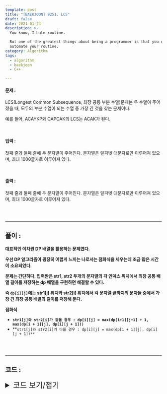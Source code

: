 ```yaml
---
template: post
title: "[BAEKJOON] 9251. LCS"
draft: false
date: 2021-01-24
description: >-
  You know, I hate routine.

  But one of the greatest things about being a programmer is that you can
  automate your routine.
category: Algorithm
tags:
  - algorithm
  - baekjoon
  - C++

---
```




#### 문제 : 

LCS(Longest Common Subsequence, 최장 공통 부분 수열)문제는 두 수열이 주어졌을 때, 모두의 부분 수열이 되는 수열 중 가장 긴 것을 찾는 문제이다.

예를 들어, ACAYKP와 CAPCAK의 LCS는 ACAK가 된다.

<br/>

#### 입력 :

첫째 줄과 둘째 줄에 두 문자열이 주어진다. 문자열은 알파벳 대문자로만 이루어져 있으며, 최대 1000글자로 이루어져 있다.

<br/>

#### 출력 : 

첫째 줄과 둘째 줄에 두 문자열이 주어진다. 문자열은 알파벳 대문자로만 이루어져 있으며, 최대 1000글자로 이루어져 있다.

<br/>

<br/>

___

## 풀이 :

**대표적인 이차원 DP 배열을 활용하는 문제였다.**

**우선 DP 알고리즘이 굉장히 어렵게 느끼는 나로서는 점화식을 세우는데 조금 많은 시간이 소요되었다.**

**문제는 간단하다. 입력받은 str1, str2 두개의 문자열의 각 인덱스 위치에서 최장 공통 배열 길이를 저장하는 dp 배열을 구현하면 해결할 수 있다.**

**즉 `dp[i][j]`에는 str1[j] 위치와 str2[i] 위치에서 각 문자열 끝까지의 문자들 중에서 가장 긴 최장 공통 배열의 길이를 저장해 둔다.**

**점화식**

- **`str1[j]와 str2[i]가 같을 경우 : dp[i][j] = max(dp[i+1][j+1] + 1, max(dp[i + 1][j], dp[i][j + 1]))`**
- **`str1[j]와 str2[i]가 다를 경우 : dp[i][j] = max(dp[i + 1][j], dp[i][j + 1])**`

<br/>

<br/>

---

## 코드 :

<details>
<summary style="cursor:pointer; font-size:1.5rem">
	코드 보기/접기
</summary>

```c++
#include <iostream>
#include <string>

using namespace std;
int dp[1000][1000];

int main() {
    string str1, str2;
    cin >> str1 >> str2;
    int size1 = str1.length() - 1, size2 = str2.length() - 1, i, j;
    dp[size2][size1] = str1[size1] == str2[size2];
    for (i = size2 - 1; i >= 0; i--)
        dp[i][size1] = max(dp[i + 1][size1], ((str1[size1] == str2[i]) ? 1 : 0));
    for (i = size1 - 1; i >= 0; i--)
        dp[size2][i] = max(dp[size2][i + 1], ((str1[i] == str2[size2]) ? 1 : 0));
    for (i = size2 - 1; i >= 0; i--)
        for (j = size1 - 1; j >= 0; j--) {
            dp[i][j] = max(dp[i + 1][j], dp[i][j + 1]);
            if (str2[i] == str1[j]) dp[i][j] = max(dp[i][j], dp[i + 1][j + 1] + 1);
        }
    cout << dp[0][0] << '\n';
    return 0;
}
```

</details>
<br/>

